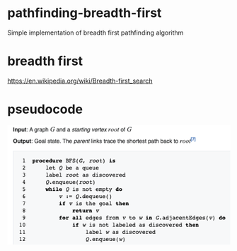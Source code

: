 # pathfinding-breadth-first
Simple implementation of breadth first pathfinding algorithm
# breadth first
https://en.wikipedia.org/wiki/Breadth-first_search
# pseudocode
![Pseudocode](resources/pseudocode.png)
